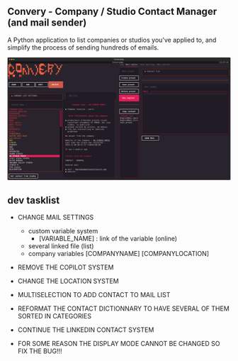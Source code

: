 ## Convery - Company / Studio Contact Manager (and mail sender)

A Python application to list companies or studios you've applied to, 
and simplify the process of sending hundreds of emails.

![Convery TUI](images/img_ConveryApp.svg)


## dev tasklist
- CHANGE MAIL SETTINGS
	- custom variable system
		- [VARIABLE_NAME] : link of the variable (online)
	- several linked file (list)
	- company variables
		[COMPANYNAME]
		[COMPANYLOCATION]
- REMOVE THE COPILOT SYSTEM
- CHANGE THE LOCATION SYSTEM
- MULTISELECTION TO ADD CONTACT TO MAIL LIST
- REFORMAT THE CONTACT DICTIONNARY TO HAVE SEVERAL OF THEM SORTED IN CATEGORIES

- CONTINUE THE LINKEDIN CONTACT SYSTEM
- FOR SOME REASON THE DISPLAY MODE CANNOT BE CHANGED SO FIX THE BUG!!!